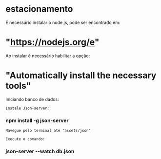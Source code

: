 ﻿# estacionamento

É necessário instalar o node.js, pode ser encontrado em:

# "https://nodejs.org/e"

Ao instalar é necessário habilitar a opção:

# "Automatically install the necessary tools"

Iniciando banco de dados:

    Instale Json-server:

### npm install -g json-server

    Navegue pelo terminal até "assets/json"

    Execute o comando:

### json-server --watch db.json
